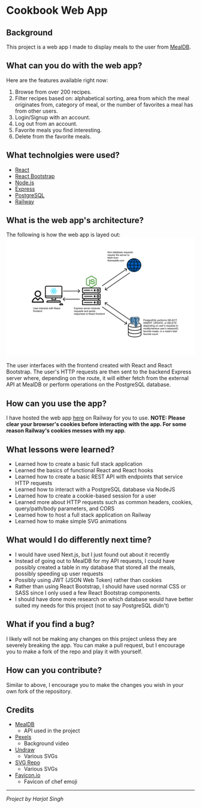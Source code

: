 # Cookbook Web App

## Background
This project is a web app I made to display meals to the user from [MealDB](https://www.themealdb.com/api.php).

## What can you do with the web app?
Here are the features available right now:
1. Browse from over 200 recipes.
2. Filter recipes based on: alphabetical sorting, area from which the meal originates from, category of meal, or the number of favorites a meal has from other users.
3. Login/Signup with an account.
4. Log out from an account.
5. Favorite meals you find interesting.
6. Delete from the favorite meals.

## What technolgies were used?
- [React](https://reactjs.org/)
- [React Bootstrap](https://react-bootstrap.github.io/)
- [Node.js](https://nodejs.org/en/)
- [Express](https://expressjs.com/)
- [PostgreSQL](https://www.postgresql.org/)
- [Railway](https://railway.app/)

## What is the web app's architecture?
The following is how the web app is layed out:
![Diagram](./img/diagram.svg)

The user interfaces with the frontend created with React and React Bootstrap. The user's HTTP requests are then sent to the backend Express server where, depending on the route, it will either fetch from the external API at MealDB or perform operations on the PostgreSQL database.

## How can you use the app?
I have hosted the web app [here](https://cookbook-production-beb3.up.railway.app/) on Railway for you to use. **NOTE: Please clear your browser's cookies before interacting with the app. For some reason Railway's cookies messes with my app**.

## What lessons were learned?
- Learned how to create a basic full stack application
- Learned the basics of functional React and React hooks
- Learned how to create a basic REST API with endpoints that service HTTP requests
- Learned how to interact with a PostgreSQL database via NodeJS
- Learned how to create a cookie-based session for a user
- Learned more about HTTP requests such as common headers, cookies, query/path/body parameters, and CORS 
- Learned how to host a full stack application on Railway
- Learned how to make simple SVG animations

## What would I do differently next time?
- I would have used Next.js, but I just found out about it recently
- Instead of going out to MealDB for my API requests, I could have possibly created a table in my database that stored all the meals, possibly speeding up user requests
- Possibly using JWT (JSON Web Token) rather than cookies
- Rather than using React Bootstrap, I should have used normal CSS or SASS since I only used a few React Bootstrap components.
- I should have done more research on which database would have better suited my needs for this project (not to say PostgreSQL didn't)

## What if you find a bug?
I likely will not be making any changes on this project unless they are severely breaking the app. You can make a pull request, but I encourage you to make a fork of the repo and play it with yourself.

## How can you contribute?
Similar to above, I encourage you to make the changes you wish in your own fork of the repository.

## Credits
- [MealDB](https://www.themealdb.com/api.php)
    - API used in the project
- [Pexels](https://www.pexels.com/video/flatlay-ingredients-5865849)
    - Background video
- [Undraw](https://undraw.co/) 
    - Various SVGs 
- [SVG Repo](https://www.svgrepo.com/)
    - Various SVGs
- [Favicon.io](https://favicon.io/)
    - Favicon of chef emoji
--- 
*Project by Harjot Singh*

